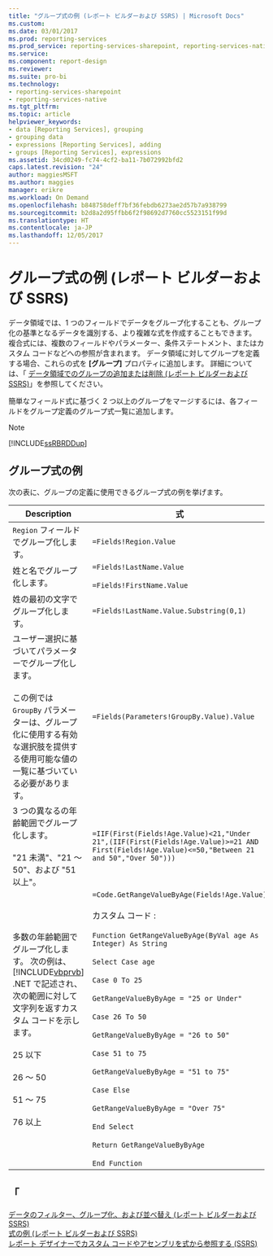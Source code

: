 ```yaml
---
title: "グループ式の例 (レポート ビルダーおよび SSRS) | Microsoft Docs"
ms.custom: 
ms.date: 03/01/2017
ms.prod: reporting-services
ms.prod_service: reporting-services-sharepoint, reporting-services-native
ms.service: 
ms.component: report-design
ms.reviewer: 
ms.suite: pro-bi
ms.technology:
- reporting-services-sharepoint
- reporting-services-native
ms.tgt_pltfrm: 
ms.topic: article
helpviewer_keywords:
- data [Reporting Services], grouping
- grouping data
- expressions [Reporting Services], adding
- groups [Reporting Services], expressions
ms.assetid: 34cd0249-fc74-4cf2-ba11-7b072992bfd2
caps.latest.revision: "24"
author: maggiesMSFT
ms.author: maggies
manager: erikre
ms.workload: On Demand
ms.openlocfilehash: b848758deff7bf36febdb6273ae2d57b7a938799
ms.sourcegitcommit: b2d8a2d95ffbb6f2f98692d7760cc5523151f99d
ms.translationtype: HT
ms.contentlocale: ja-JP
ms.lasthandoff: 12/05/2017
---
```

# <a name="group-expression-examples-report-builder-and-ssrs"></a>グループ式の例 (レポート ビルダーおよび SSRS)
  データ領域では、1 つのフィールドでデータをグループ化することも、グループ化の基準となるデータを識別する、より複雑な式を作成することもできます。 複合式には、複数のフィールドやパラメーター、条件ステートメント、またはカスタム コードなどへの参照が含まれます。 データ領域に対してグループを定義する場合、これらの式を **[グループ]** プロパティに追加します。 詳細については、「 [データ領域でのグループの追加または削除 &#40;レポート ビルダーおよび SSRS&#41;](../../reporting-services/report-design/add-or-delete-a-group-in-a-data-region-report-builder-and-ssrs.md)」を参照してください。  
  
 簡単なフィールド式に基づく 2 つ以上のグループをマージするには、各フィールドをグループ定義のグループ式一覧に追加します。  
  
> [!NOTE]  
>  [!INCLUDE[ssRBRDDup](../../includes/ssrbrddup-md.md)]  
  
## <a name="examples-of-group-expressions"></a>グループ式の例  
 次の表に、グループの定義に使用できるグループ式の例を挙げます。  
  
|Description|式|  
|-----------------|----------------|  
|`Region` フィールドでグループ化します。|`=Fields!Region.Value`|  
|姓と名でグループ化します。|`=Fields!LastName.Value`<br /><br /> `=Fields!FirstName.Value`|  
|姓の最初の文字でグループ化します。|`=Fields!LastName.Value.Substring(0,1)`|  
|ユーザー選択に基づいてパラメーターでグループ化します。<br /><br /> この例では `GroupBy` パラメーターは、グループ化に使用する有効な選択肢を提供する使用可能な値の一覧に基づいている必要があります。|`=Fields(Parameters!GroupBy.Value).Value`|  
|3 つの異なるの年齢範囲でグループ化します。<br /><br /> "21 未満"、"21 ～ 50"、および "51 以上"。|`=IIF(First(Fields!Age.Value)<21,"Under 21",(IIF(First(Fields!Age.Value)>=21 AND First(Fields!Age.Value)<=50,"Between 21 and 50","Over 50")))`|  
|多数の年齢範囲でグループ化します。 次の例は、 [!INCLUDE[vbprvb](../../includes/vbprvb-md.md)] .NET で記述され、次の範囲に対して文字列を返すカスタム コードを示します。<br /><br /> 25 以下<br /><br /> 26 ～ 50<br /><br /> 51 ～ 75<br /><br /> 76 以上|`=Code.GetRangeValueByAge(Fields!Age.Value)`<br /><br /> カスタム コード :<br /><br /> `Function GetRangeValueByAge(ByVal age As Integer) As String`<br /><br /> `Select Case age`<br /><br /> `Case 0 To 25`<br /><br /> `GetRangeValueByByAge = "25 or Under"`<br /><br /> `Case 26 To 50`<br /><br /> `GetRangeValueByByAge = "26 to 50"`<br /><br /> `Case 51 to 75`<br /><br /> `GetRangeValueByByAge = "51 to 75"`<br /><br /> `Case Else`<br /><br /> `GetRangeValueByByAge = "Over 75"`<br /><br /> `End Select`<br /><br /> `Return GetRangeValueByByAge`<br /><br /> `End Function`|  
  
## <a name="see-also"></a>「  
 [データのフィルター、グループ化、および並べ替え (レポート ビルダーおよび SSRS)](../../reporting-services/report-design/filter-group-and-sort-data-report-builder-and-ssrs.md)   
 [式の例 (レポート ビルダーおよび SSRS)](../../reporting-services/report-design/expression-examples-report-builder-and-ssrs.md)   
 [レポート デザイナーでカスタム コードやアセンブリを式から参照する (SSRS)](../../reporting-services/report-design/custom-code-and-assembly-references-in-expressions-in-report-designer-ssrs.md)  
  
  
